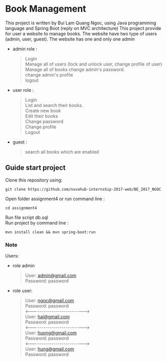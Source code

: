 # Book Management
This project is written by Bui Lam Quang Ngoc, using Java programming language and Spring Boot (reply on MVC architecture)
This project provide for user a website to manage books.
The website have two type of users (admin, user, guest). The website has one and only one admin
* admin role :
  > Login  
  > Manage all of users (lock and unlock user, change profile of user)  
  > Manage all of books
  > change admin's password.  
  > change admin's profile  
  > logout  
* user role :
  > Login  
  > List and search their books.  
  > Create new book  
  > Edit their books  
  > Change password  
  > Change profile  
  > Logout    
* guest :  
  > search all books which are enabled
## Guide start project  
Clone this repository using:  
```
git clone https://github.com/novahub-internship-2017-web/BE_2017_NGOC
```  
Open folder assignment4 or run command line :  
```
cd assignment4  
```
Run file script db.sql  
Run project by command line :
```
mvn install clean && mvn spring-boot:run
```
### Note   
Users:
* role admin
  > User: admin@gmail.com  
  > Password: password
* role user:  
  > User: ngoc@gmail.com  
  > Password: password  
  <-------------------------->  
  > User: hai@gmail.com  
  > Password: password  
  <-------------------------->  
  > User: huong@gmail.com  
  > Password: password  
  <-------------------------->  
  > User: hung@gmail.com  
  > Password: password

